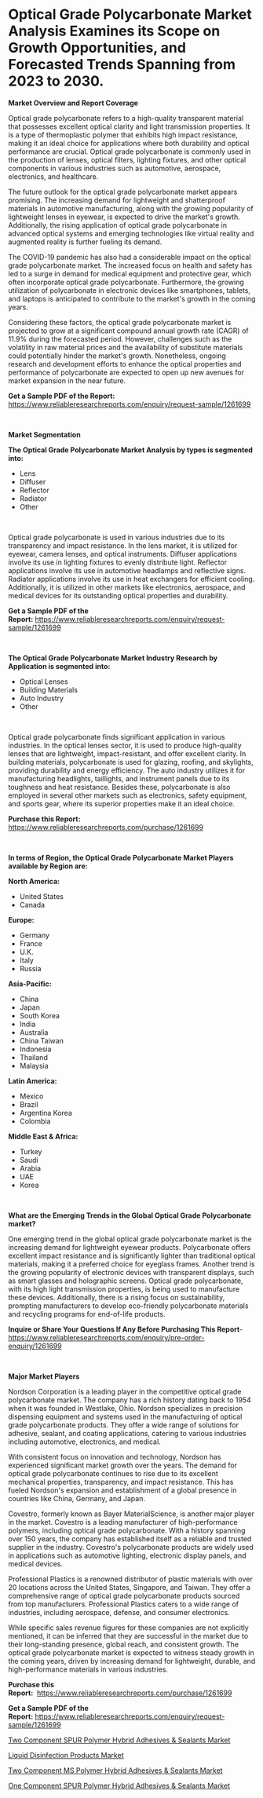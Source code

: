 <p><h1>Optical Grade Polycarbonate Market Analysis Examines its Scope on Growth Opportunities, and Forecasted Trends Spanning from 2023 to 2030.</h1></p><p><strong>Market Overview and Report Coverage</strong></p>
<p><p>Optical grade polycarbonate refers to a high-quality transparent material that possesses excellent optical clarity and light transmission properties. It is a type of thermoplastic polymer that exhibits high impact resistance, making it an ideal choice for applications where both durability and optical performance are crucial. Optical grade polycarbonate is commonly used in the production of lenses, optical filters, lighting fixtures, and other optical components in various industries such as automotive, aerospace, electronics, and healthcare.</p><p>The future outlook for the optical grade polycarbonate market appears promising. The increasing demand for lightweight and shatterproof materials in automotive manufacturing, along with the growing popularity of lightweight lenses in eyewear, is expected to drive the market's growth. Additionally, the rising application of optical grade polycarbonate in advanced optical systems and emerging technologies like virtual reality and augmented reality is further fueling its demand.</p><p>The COVID-19 pandemic has also had a considerable impact on the optical grade polycarbonate market. The increased focus on health and safety has led to a surge in demand for medical equipment and protective gear, which often incorporate optical grade polycarbonate. Furthermore, the growing utilization of polycarbonate in electronic devices like smartphones, tablets, and laptops is anticipated to contribute to the market's growth in the coming years.</p><p>Considering these factors, the optical grade polycarbonate market is projected to grow at a significant compound annual growth rate (CAGR) of 11.9% during the forecasted period. However, challenges such as the volatility in raw material prices and the availability of substitute materials could potentially hinder the market's growth. Nonetheless, ongoing research and development efforts to enhance the optical properties and performance of polycarbonate are expected to open up new avenues for market expansion in the near future.</p></p>
<p><strong>Get a Sample PDF of the Report:</strong> <a href="https://www.reliableresearchreports.com/enquiry/request-sample/1261699">https://www.reliableresearchreports.com/enquiry/request-sample/1261699</a></p>
<p>&nbsp;</p>
<p><strong>Market Segmentation</strong></p>
<p><strong>The Optical Grade Polycarbonate Market Analysis by types is segmented into:</strong></p>
<p><ul><li>Lens</li><li>Diffuser</li><li>Reflector</li><li>Radiator</li><li>Other</li></ul></p>
<p>&nbsp;</p>
<p><p>Optical grade polycarbonate is used in various industries due to its transparency and impact resistance. In the lens market, it is utilized for eyewear, camera lenses, and optical instruments. Diffuser applications involve its use in lighting fixtures to evenly distribute light. Reflector applications involve its use in automotive headlamps and reflective signs. Radiator applications involve its use in heat exchangers for efficient cooling. Additionally, it is utilized in other markets like electronics, aerospace, and medical devices for its outstanding optical properties and durability.</p></p>
<p><strong>Get a Sample PDF of the Report:</strong>&nbsp;<a href="https://www.reliableresearchreports.com/enquiry/request-sample/1261699">https://www.reliableresearchreports.com/enquiry/request-sample/1261699</a></p>
<p>&nbsp;</p>
<p><strong>The Optical Grade Polycarbonate Market Industry Research by Application is segmented into:</strong></p>
<p><ul><li>Optical Lenses</li><li>Building Materials</li><li>Auto Industry</li><li>Other</li></ul></p>
<p>&nbsp;</p>
<p><p>Optical grade polycarbonate finds significant application in various industries. In the optical lenses sector, it is used to produce high-quality lenses that are lightweight, impact-resistant, and offer excellent clarity. In building materials, polycarbonate is used for glazing, roofing, and skylights, providing durability and energy efficiency. The auto industry utilizes it for manufacturing headlights, taillights, and instrument panels due to its toughness and heat resistance. Besides these, polycarbonate is also employed in several other markets such as electronics, safety equipment, and sports gear, where its superior properties make it an ideal choice.</p></p>
<p><strong>Purchase this Report:</strong>&nbsp; <a href="https://www.reliableresearchreports.com/purchase/1261699">https://www.reliableresearchreports.com/purchase/1261699</a></p>
<p>&nbsp;</p>
<p><strong>In terms of Region, the Optical Grade Polycarbonate Market Players available by Region are:</strong></p>
<p>
    <p> <strong> North America: </strong>
        <ul>
            <li>United States</li>
            <li>Canada</li>
        </ul>
        </p> 
    <p> <strong> Europe: </strong>
        <ul>
            <li>Germany</li>
            <li>France</li>
            <li>U.K.</li>
            <li>Italy</li>
            <li>Russia</li>
        </ul>
        </p> 
    <p> <strong> Asia-Pacific: </strong>
        <ul>
            <li>China</li>
            <li>Japan</li>
            <li>South Korea</li>
            <li>India</li>
            <li>Australia</li>
            <li>China Taiwan</li>
            <li>Indonesia</li>
            <li>Thailand</li>
            <li>Malaysia</li>
        </ul>
        </p> 
    <p> <strong> Latin America: </strong>
        <ul>
            <li>Mexico</li>
            <li>Brazil</li>
            <li>Argentina Korea</li>
            <li>Colombia</li>
        </ul>
        </p> 
    <p> <strong> Middle East & Africa: </strong>
        <ul>
            <li>Turkey</li>
            <li>Saudi</li>
            <li>Arabia</li>
            <li>UAE</li>
            <li>Korea</li>
        </ul>
    </p>
    </p>
<p>&nbsp;</p>
<p><strong>What are the Emerging Trends in the Global Optical Grade Polycarbonate market?</strong></p>
<p><p>One emerging trend in the global optical grade polycarbonate market is the increasing demand for lightweight eyewear products. Polycarbonate offers excellent impact resistance and is significantly lighter than traditional optical materials, making it a preferred choice for eyeglass frames. Another trend is the growing popularity of electronic devices with transparent displays, such as smart glasses and holographic screens. Optical grade polycarbonate, with its high light transmission properties, is being used to manufacture these devices. Additionally, there is a rising focus on sustainability, prompting manufacturers to develop eco-friendly polycarbonate materials and recycling programs for end-of-life products.</p></p>
<p><strong>Inquire or Share Your Questions If Any Before Purchasing This Report</strong>- <a href="https://www.reliableresearchreports.com/enquiry/pre-order-enquiry/1261699">https://www.reliableresearchreports.com/enquiry/pre-order-enquiry/1261699</a></p>
<p>&nbsp;</p>
<p><strong>Major Market Players</strong></p>
<p><p>Nordson Corporation is a leading player in the competitive optical grade polycarbonate market. The company has a rich history dating back to 1954 when it was founded in Westlake, Ohio. Nordson specializes in precision dispensing equipment and systems used in the manufacturing of optical grade polycarbonate products. They offer a wide range of solutions for adhesive, sealant, and coating applications, catering to various industries including automotive, electronics, and medical.</p><p>With consistent focus on innovation and technology, Nordson has experienced significant market growth over the years. The demand for optical grade polycarbonate continues to rise due to its excellent mechanical properties, transparency, and impact resistance. This has fueled Nordson's expansion and establishment of a global presence in countries like China, Germany, and Japan.</p><p>Covestro, formerly known as Bayer MaterialScience, is another major player in the market. Covestro is a leading manufacturer of high-performance polymers, including optical grade polycarbonate. With a history spanning over 150 years, the company has established itself as a reliable and trusted supplier in the industry. Covestro's polycarbonate products are widely used in applications such as automotive lighting, electronic display panels, and medical devices.</p><p>Professional Plastics is a renowned distributor of plastic materials with over 20 locations across the United States, Singapore, and Taiwan. They offer a comprehensive range of optical grade polycarbonate products sourced from top manufacturers. Professional Plastics caters to a wide range of industries, including aerospace, defense, and consumer electronics.</p><p>While specific sales revenue figures for these companies are not explicitly mentioned, it can be inferred that they are successful in the market due to their long-standing presence, global reach, and consistent growth. The optical grade polycarbonate market is expected to witness steady growth in the coming years, driven by increasing demand for lightweight, durable, and high-performance materials in various industries.</p></p>
<p><strong>Purchase this Report:</strong>&nbsp;&nbsp;<a href="https://www.reliableresearchreports.com/purchase/1261699">https://www.reliableresearchreports.com/purchase/1261699</a></p>
<p></p>
<p><strong>Get a Sample PDF of the Report:</strong>&nbsp;<a href="https://www.reliableresearchreports.com/enquiry/request-sample/1261699">https://www.reliableresearchreports.com/enquiry/request-sample/1261699</a></p>
<p><p><a href="https://github.com/amonskiyk/Market-Research-Report-List-1/blob/main/two-component-spur-polymer-hybrid-adhesives-sealants-market.md">Two Component SPUR Polymer Hybrid Adhesives & Sealants Market</a></p><p><a href="https://github.com/JameTravis/Market-Research-Report-List-2/blob/main/liquid-disinfection-products-market.md">Liquid Disinfection Products Market</a></p><p><a href="https://github.com/tamvrosiya/Market-Research-Report-List-1/blob/main/two-component-ms-polymer-hybrid-adhesives-sealants-market.md">Two Component MS Polymer Hybrid Adhesives & Sealants Market</a></p><p><a href="https://github.com/gaydyna/Market-Research-Report-List-1/blob/main/one-component-spur-polymer-hybrid-adhesives-sealants-market.md">One Component SPUR Polymer Hybrid Adhesives & Sealants Market</a></p></p>